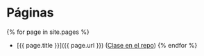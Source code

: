 # Páginas

  {% for page in site.pages %}

* [{{ page.title }}]({{ page.url }}) ([Clase en el repo]({{site.repo_apuntes}}/tree/master/{{page.path}}))
  {% endfor %}
